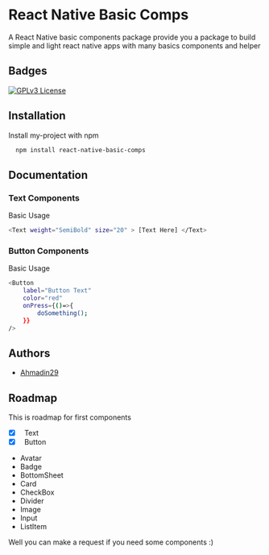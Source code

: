 
# React Native Basic Comps

A React Native basic components package provide you a package
to build simple and light react native apps
with many basics components and helper



## Badges

[![GPLv3 License](https://img.shields.io/badge/License-GPL%20v3-yellow.svg)](https://opensource.org/licenses/)


## Installation

Install my-project with npm

```bash
  npm install react-native-basic-comps
```
    
## Documentation

### Text Components

Basic Usage

```bash
<Text weight="SemiBold" size="20" > [Text Here] </Text>
```

### Button Components

Basic Usage

```bash
<Button
    label="Button Text"
    color="red"
    onPress={()=>{
        doSomething();
    }}
/>
```
## Authors

- [Ahmadin29](https://www.github.com/Ahmadin29)


## Roadmap

This is roadmap for first components

- [x] &nbsp; Text
- [x] &nbsp; Button
- Avatar
- Badge
- BottomSheet
- Card
- CheckBox
- Divider
- Image
- Input
- ListItem

Well you can make a request if you need some components :)


